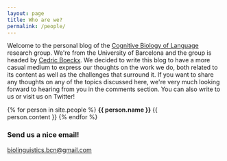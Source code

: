 ```yaml
---
layout: page
title: Who are we?
permalink: /people/
---
```


Welcome to the personal blog of the [Cognitive Biology of Language](http://bioling.ub.edu) research group. We're from the University of Barcelona and the group is headed by [Cedric Boeckx](http://bioling.ub.edu/index.php/people/cedric-boeckx/). We decided to write this blog to have a more casual medium to express our thoughts on the work we do, both related to its content as well as the challenges that surround it. If you want to share any thoughts on any of the topics discussed here, we're very much looking forward to hearing from you in the comments section. You can also write to us or visit us on Twitter!

{% for person in site.people %}
<img src="{{ person.photo }}" align="right" width="10%" style="border-radius: 50%"> <b> {{ person.name }} </b><a href="https://twitter.com/{{ person.twitter }}" target="_blank"><i class="fab fa-twitter"></i></a>
{{ person.content }}
{% endfor %}

### Send us a nice email!

[biolinguistics.bcn@gmail.com](mailto:biolinguistics.bcn@gmail.com)
